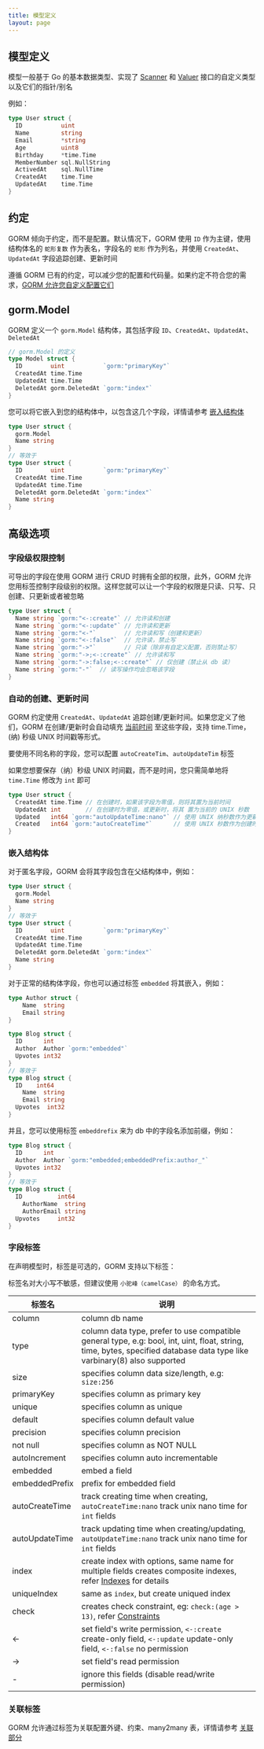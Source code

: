 ```yaml
---
title: 模型定义
layout: page
---
```


## 模型定义

模型一般基于 Go 的基本数据类型、实现了 [Scanner](https://pkg.go.dev/database/sql/sql#Scanner) 和 [Valuer](https://pkg.go.dev/database/sql/driver#Valuer) 接口的自定义类型以及它们的指针/别名

例如：

```go
type User struct {
  ID           uint
  Name         string
  Email        *string
  Age          uint8
  Birthday     *time.Time
  MemberNumber sql.NullString
  ActivedAt    sql.NullTime
  CreatedAt    time.Time
  UpdatedAt    time.Time
}
```

## 约定

GORM 倾向于约定，而不是配置。默认情况下，GORM 使用 `ID` 作为主键，使用结构体名的 `蛇形复数` 作为表名，字段名的 `蛇形` 作为列名，并使用 `CreatedAt`、`UpdatedAt` 字段追踪创建、更新时间

遵循 GORM 已有的约定，可以减少您的配置和代码量。如果约定不符合您的需求，[GORM 允许您自定义配置它们](conventions.html)

## gorm.Model

GORM 定义一个 `gorm.Model` 结构体，其包括字段 `ID`、`CreatedAt`、`UpdatedAt`、`DeletedAt`

```go
// gorm.Model 的定义
type Model struct {
  ID        uint           `gorm:"primaryKey"`
  CreatedAt time.Time
  UpdatedAt time.Time
  DeletedAt gorm.DeletedAt `gorm:"index"`
}
```

您可以将它嵌入到您的结构体中，以包含这几个字段，详情请参考 [嵌入结构体](#embedded_struct)

```go
type User struct {
  gorm.Model
  Name string
}
// 等效于
type User struct {
  ID        uint           `gorm:"primaryKey"`
  CreatedAt time.Time
  UpdatedAt time.Time
  DeletedAt gorm.DeletedAt `gorm:"index"`
  Name string
}
```

## 高级选项

### 字段级权限控制

可导出的字段在使用 GORM 进行 CRUD 时拥有全部的权限，此外，GORM 允许您用标签控制字段级别的权限。这样您就可以让一个字段的权限是只读、只写、只创建、只更新或者被忽略

```go
type User struct {
  Name string `gorm:"<-:create"` // 允许读和创建
  Name string `gorm:"<-:update"` // 允许读和更新
  Name string `gorm:"<-"`        // 允许读和写（创建和更新）
  Name string `gorm:"<-:false"`  // 允许读，禁止写
  Name string `gorm:"->"`        // 只读（除非有自定义配置，否则禁止写）
  Name string `gorm:"->;<-:create"` // 允许读和写
  Name string `gorm:"->:false;<-:create"` // 仅创建（禁止从 db 读）
  Name string `gorm:"-"`  // 读写操作均会忽略该字段
}
```

### <name id="time_tracking">自动的创建、更新时间</span>

GORM 约定使用 `CreatedAt`、`UpdatedAt` 追踪创建/更新时间。如果您定义了他们，GORM 在创建/更新时会自动填充 [当前时间](gorm_config.html#current_time) 至这些字段，支持 time.Time，(纳) 秒级 UNIX 时间戳等形式。

要使用不同名称的字段，您可以配置 `autoCreateTim`、`autoUpdateTim` 标签

如果您想要保存（纳）秒级 UNIX 时间戳，而不是时间，您只需简单地将 `time.Time` 修改为 `int` 即可

```go
type User struct {
  CreatedAt time.Time // 在创建时，如果该字段为零值，则将其置为当前时间
  UpdatedAt int       // 在创建时为零值，或更新时，将其 置为当前的 UNIX 秒数
  Updated   int64 `gorm:"autoUpdateTime:nano"` // 使用 UNIX 纳秒数作为更新时间
  Created   int64 `gorm:"autoCreateTime"`      // 使用 UNIX 秒数作为创建时间
}
```

### <span id="embedded_struct">嵌入结构体</span>

对于匿名字段，GORM 会将其字段包含在父结构体中，例如：

```go
type User struct {
  gorm.Model
  Name string
}
// 等效于
type User struct {
  ID        uint           `gorm:"primaryKey"`
  CreatedAt time.Time
  UpdatedAt time.Time
  DeletedAt gorm.DeletedAt `gorm:"index"`
  Name string
}
```

对于正常的结构体字段，你也可以通过标签 `embedded` 将其嵌入，例如：

```go
type Author struct {
    Name  string
    Email string
}

type Blog struct {
  ID      int
  Author  Author `gorm:"embedded"`
  Upvotes int32
}
// 等效于
type Blog struct {
  ID    int64
    Name  string
    Email string
  Upvotes  int32
}
```

并且，您可以使用标签 `embeddrefix` 来为 db 中的字段名添加前缀，例如：

```go
type Blog struct {
  ID      int
  Author  Author `gorm:"embedded;embeddedPrefix:author_"`
  Upvotes int32
}
// 等效于
type Blog struct {
  ID          int64
    AuthorName  string
    AuthorEmail string
  Upvotes     int32
}
```


### 字段标签

在声明模型时，标签是可选的，GORM 支持以下标签：

标签名对大小写不敏感，但建议使用 `小驼峰（camelCase）` 的命名方式。

| 标签名            | 说明                                                                                                                                                                       |
| -------------- | ------------------------------------------------------------------------------------------------------------------------------------------------------------------------ |
| column         | column db name                                                                                                                                                           |
| type           | column data type, prefer to use compatible general type, e.g: bool, int, uint, float, string, time, bytes, specified database data type like varbinary(8) also supported |
| size           | specifies column data size/length, e.g: `size:256`                                                                                                                       |
| primaryKey     | specifies column as primary key                                                                                                                                          |
| unique         | specifies column as unique                                                                                                                                               |
| default        | specifies column default value                                                                                                                                           |
| precision      | specifies column precision                                                                                                                                               |
| not null       | specifies column as NOT NULL                                                                                                                                             |
| autoIncrement  | specifies column auto incrementable                                                                                                                                      |
| embedded       | embed a field                                                                                                                                                            |
| embeddedPrefix | prefix for embedded field                                                                                                                                                |
| autoCreateTime | track creating time when creating, `autoCreateTime:nano` track unix nano time for `int` fields                                                                           |
| autoUpdateTime | track updating time when creating/updating, `autoUpdateTime:nano` track unix nano time for `int` fields                                                                  |
| index          | create index with options, same name for multiple fields creates composite indexes, refer [Indexes](indexes.html) for details                                            |
| uniqueIndex    | same as `index`, but create uniqued index                                                                                                                                |
| check          | creates check constraint, eg: `check:(age > 13)`, refer [Constraints](constraints.html)                                                                               |
| <-             | set field's write permission, `<-:create` create-only field, `<-:update` update-only field, `<-:false` no permission                                            |
| ->             | set field's read permission                                                                                                                                              |
| -              | ignore this fields (disable read/write permission)                                                                                                                       |

### 关联标签

GORM 允许通过标签为关联配置外键、约束、many2many 表，详情请参考 [关联部分](associations.html#tags)
